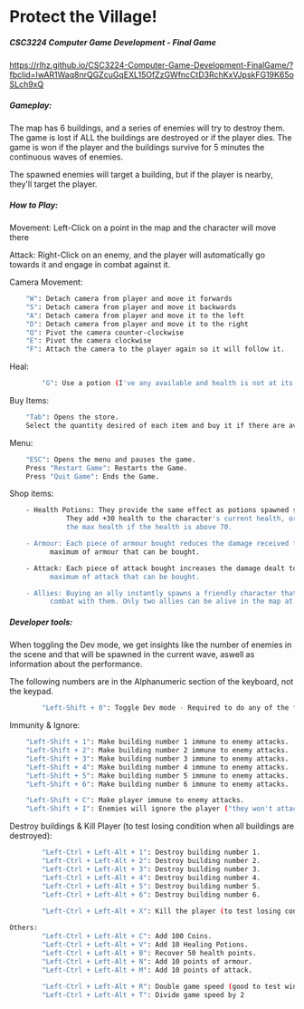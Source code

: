 # Protect the Village!
##### CSC3224 Computer Game Development - Final Game 
https://rlhz.github.io/CSC3224-Computer-Game-Development-FinalGame/?fbclid=IwAR1Waq8nrQGZcuGqEXL15OfZzGWfncCtD3RchKxVJpskFG19K65oSLch9xQ

##### Gameplay:
The map has 6 buildings, and a series of enemies will try to destroy them.
The game is lost if ALL the buildings are destroyed or if the player dies. The game is won if the player and the buildings survive for 5 minutes the continuous 
waves of enemies.

The spawned enemies will target a building, but if the player is nearby, they'll target the player.
##### How to Play:
Movement: Left-Click on a point in the map and the character will move there

Attack: Right-Click on an enemy, and the player will automatically go towards it and engage in combat against it.

Camera Movement:
```sh
	"W": Detach camera from player and move it forwards
	"S": Detach camera from player and move it backwards
	"A": Detach camera from player and move it to the left
	"D": Detach camera from player and move it to the right
	"Q": Pivot the camera counter-clockwise
	"E": Pivot the camera clockwise 
	"F": Attach the camera to the player again so it will follow it.

```			

Heal:
```sh
    	"G": Use a potion (I've any available and health is not at its maximum level)
```	
Buy Items:
```sh
	"Tab": Opens the store.
	Select the quantity desired of each item and buy it if there are available funds.
```	
Menu:
```sh
	"ESC": Opens the menu and pauses the game.
	Press "Restart Game": Restarts the Game.
	Press "Quit Game": Ends the Game.
```

Shop items:
```sh
	- Health Potions: They provide the same effect as potions spawned sometimes after killing an enemy.
			  They add +30 health to the character's current health, or the amount left until
			  the max health if the health is above 70.

	- Armour: Each piece of armour bought reduces the damage received from the enemies by 1 point. There's a 
		  maximum of armour that can be bought.

	- Attack: Each piece of attack bought increases the damage dealt to enemies by 2 points. There's a 
		  maximum of attack that can be bought.

	- Allies: Buying an ally instantly spawns a friendly character that will target enemies and engage in
		  combat with them. Only two allies can be alive in the map at any time of the game.
```
		  
##### Developer tools:
When toggling the Dev mode, we get insights like the number of enemies in the scene and that will be spawned in the current wave, aswell as information about the performance.
	
The following numbers are in the Alphanumeric section of the keyboard, not the keypad.
```sh
    	"Left-Shift + 0": Toggle Dev mode - Required to do any of the following:
```
Immunity & Ignore:
```sh
	"Left-Shift + 1": Make building number 1 immune to enemy attacks.  
	"Left-Shift + 2": Make building number 2 immune to enemy attacks.
	"Left-Shift + 3": Make building number 3 immune to enemy attacks.
	"Left-Shift + 4": Make building number 4 immune to enemy attacks.
	"Left-Shift + 5": Make building number 5 immune to enemy attacks.
	"Left-Shift + 6": Make building number 6 immune to enemy attacks.

	"Left-Shift + C": Make player immune to enemy attacks.
	"Left-Shift + I": Enemies will ignore the player ("they won't attack the player").
```	
Destroy buildings & Kill Player (to test losing condition when all buildings are destroyed):
```sh
    	"Left-Ctrl + Left-Alt + 1": Destroy building number 1.  
    	"Left-Ctrl + Left-Alt + 2": Destroy building number 2.
    	"Left-Ctrl + Left-Alt + 3": Destroy building number 3.
    	"Left-Ctrl + Left-Alt + 4": Destroy building number 4.
    	"Left-Ctrl + Left-Alt + 5": Destroy building number 5.
    	"Left-Ctrl + Left-Alt + 6": Destroy building number 6.
    	
    	"Left-Ctrl + Left-Alt + X": Kill the player (to test losing condition when the player dies)
```	
```sh
Others:	
    	"Left-Ctrl + Left-Alt + C": Add 100 Coins.
    	"Left-Ctrl + Left-Alt + V": Add 10 Healing Potions.
    	"Left-Ctrl + Left-Alt + B": Recover 50 health points.
    	"Left-Ctrl + Left-Alt + N": Add 10 points of armour.
    	"Left-Ctrl + Left-Alt + M": Add 10 points of attack.
    	
    	"Left-Ctrl + Left-Alt + R": Double game speed (good to test winning condition of surviving 5 minutes.
    	"Left-Ctrl + Left-Alt + T": Divide game speed by 2
```	
